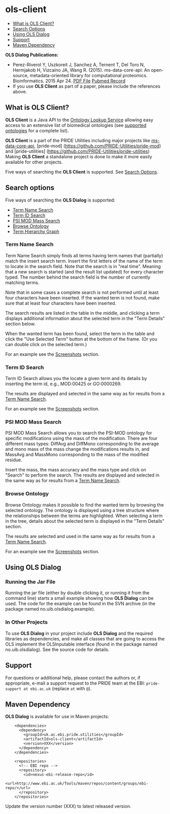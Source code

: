 ols-client
======================
  * [What is OLS Client?](#what-is-ols-client)
  * [Search Options](#search-options)
  * [Using OLS Dialog](#using-ols-dialog)
  * [Support](#support)
  * [Maven Dependency](#maven-dependency)
  
**OLS Dialog Publications:**
 * Perez-Riverol Y, Uszkoreit J, Sanchez A, Ternent T, Del Toro N, Hermjakob H, Vizcaíno JA, Wang R. (2015). ms-data-core-api: An open-source, metadata-oriented library for computational proteomics. Bioinformatics. 2015 Apr 24. [PDF File](http://www.ncbi.nlm.nih.gov/pubmed/25910694) [Pubmed Record](http://www.ncbi.nlm.nih.gov/pubmed/25910694)
 * If you use **OLS Client** as part of a paper, please include the references above.

## What is OLS Client?

**OLS Client** is a Java API to the [Ontology Lookup Service](http://www.ebi.ac.uk/ols/) allowing easy access to an extensive list of biomedical ontologies (see [supported ontologies](http://www.ebi.ac.uk/ols/) for a complete list).

**OLS Client** is a part of the PRIDE Utilities including major projects like [ms-data-core-api](https://github.com/PRIDE-Utilities/ms-data-core-api), [pride-mod] (https://github.com/PRIDE-Utilities/pride-mod)
 and [pride-utilities] (https://github.com/PRIDE-Utilities/pride-utilities) Making **OLS Client** a standalone project is done to make it more easily available for other projects.

Five ways of searching the **OLS Client** is supported. See [Search Options](#search-options).

## Search options

Five ways of searching the **OLS Dialog** is supported:
  * [Term Name Search](#term-name-search)
  * [Term ID Search](#term-id-search)
  * [PSI MOD Mass Search](#psi-mod-mass-search)
  * [Browse Ontology](#browse-ontology)
  * [Term Hierarchy Graph](#term-hierarchy-graph)

### Term Name Search 

Term Name Search simply finds all terms having term names that (partially) match the insert search term. Insert the first letters of the name of the term to locate in the search field. Note that the search is in "real time". Meaning that a new search is started (and the result list updated) for every character typed. The number behind the search field is the number of currently matching terms.

Note that in some cases a complete search is not performed until at least four characters have been inserted. If the wanted term is not found, make sure that at least four characters have been inserted.

The search results are listed in the table in the middle, and clicking a term displays additional information about the selected term in the "Term Details" section below.

When the wanted term has been found, select the term in the table and click the "Use Selected Term" button at the bottom of the frame. (Or you can double click on the selected term.)

For an example see the [Screenshots](#screenshots) section.


### Term ID Search 
Term ID Search allows you the locate a given term and its details by inserting the term id, e.g., MOD:00425 or GO:0000269.

The results are displayed and selected in the same way as for results from a [Term Name Search](#term-name-search).

For an example see the [Screenshots](#screenshots) section.

### PSI MOD Mass Search 
PSI MOD Mass Search allows you to search the PSI-MOD ontology for specific modifications using the mass of the modification. There are four different mass types: DiffAvg and DiffMono corresponding to the average and mono mass of the mass change the modifications results in, and MassAvg and MassMono corresponding to the mass of the modified residue.

Insert the mass, the mass accuracy and the mass type and click on "Search" to perform the search. The results are displayed and selected in the same way as for results from a [Term Name Search](#term-name-search).

### Browse Ontology
Browse Ontology makes it possible to find the wanted term by browsing the selected ontology. The ontology is displayed using a tree structure where the relationships between the terms are highlighted. When selecting a term in the tree, details about the selected term is displayed in the "Term Details" section.

The results are selected and used in the same way as for results from a [Term Name Search](#term-name-search).

For an example see the [Screenshots](#screenshots) section.


## Using OLS Dialog

### Running the Jar File
Running the jar file (either by double clicking it, or running it from the command line) starts a small example showing how **OLS Dialog** can be used. The code for the example can be found in the SVN archive (in the package named no.uib.olsdialog.example).

### In Other Projects
To use **OLS Dialog** in your project include **OLS Dialog** and the required libraries as dependencies, and make all classes that are going to access the OLS implement the OLSInputable interface (found in the package named no.uib.olsdialog). See the source code for details.

## Support 
For questions or additional help, please contact the authors or, if appropriate, e-mail a support request to the PRIDE team at the EBI: `pride-support at ebi.ac.uk` (replace `at` with `@`).

## Maven Dependency 
**OLS Dialog** is available for use in Maven projects:

~~~~
    <dependencies>
      <dependency>
        <groupId>uk.ac.ebi.pride.utilities</groupId>
        <artifactId>ols-client</artifactId>
        <version>XXX</version>
      </dependency>
    </dependencies>
~~~~
~~~~
    <repositories>
      <!-- EBI repo -->
      <repository>
        <id>nexus-ebi-release-repo</id>
        <url>http://www.ebi.ac.uk/Tools/maven/repos/content/groups/ebi-repo/</url>
      </repository>
    </repositories>
~~~~

Update the version number (XXX) to latest released version.
